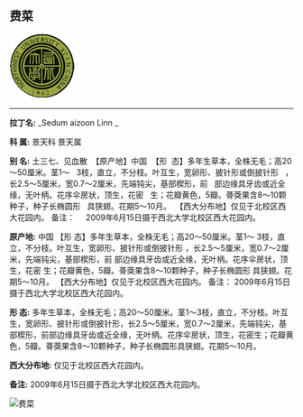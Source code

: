 ## 费菜

![西北大学校园网络植物志](JPG/nwu.gif)

---

**拉丁名:**  _Sedum aizoon Linn _

**科 属:** 景天科 景天属

**别 名:** 土三七、见血散
 【原产地】中国
 【形  态】多年生草本，全株无毛；高20～50厘米。茎1～
  3枝，直立，不分枝。叶互生，宽卵形、披针形或倒披针形
  ，长2.5～5厘米，宽0.7～2厘米，先端钝尖，基部楔形，前
  部边缘具牙齿或近全缘，无叶柄。花序伞房状，顶生，花密
  生；花瓣黄色，5瓣。蓇葖果含8～10颗种子，种子长椭圆形
  具狭翅。花期5～10月。
 【西大分布地】仅见于北校区西大花园内。
备注：
    2009年6月15日摄于西北大学北校区西大花园内。

**原产地:** 中国
【形 态】多年生草本，全株无毛；高20～50厘米。茎1～
 3枝，直立，不分枝。叶互生，宽卵形、披针形或倒披针形
 ，长2.5～5厘米，宽0.7～2厘米，先端钝尖，基部楔形，前
 部边缘具牙齿或近全缘，无叶柄。花序伞房状，顶生，花密
 生；花瓣黄色，5瓣。蓇葖果含8～10颗种子，种子长椭圆形
 具狭翅。花期5～10月。
【西大分布地】仅见于北校区西大花园内。
备注：
 2009年6月15日摄于西北大学北校区西大花园内。

**形  态:** 多年生草本，全株无毛；高20～50厘米。茎1～3枝，直立，不分枝。叶互生，宽卵形、披针形或倒披针形，长2.5～5厘米，宽0.7～2厘米，先端钝尖，基部楔形，前部边缘具牙齿或近全缘，无叶柄。花序伞房状，顶生，花密生；花瓣黄色，5瓣。蓇葖果含8～10颗种子，种子长椭圆形具狭翅。花期5～10月。

**西大分布地:** 仅见于北校区西大花园内。

**备注:** 2009年6月15日摄于西北大学北校区西大花园内。

![费菜]() 

